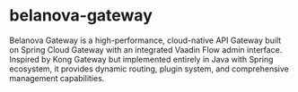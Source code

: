# belanova-gateway
Belanova Gateway is a high-performance, cloud-native API Gateway built on Spring Cloud Gateway with an integrated Vaadin Flow admin interface. Inspired by Kong Gateway but implemented entirely in Java with Spring ecosystem, it provides dynamic routing, plugin system, and comprehensive management capabilities.
